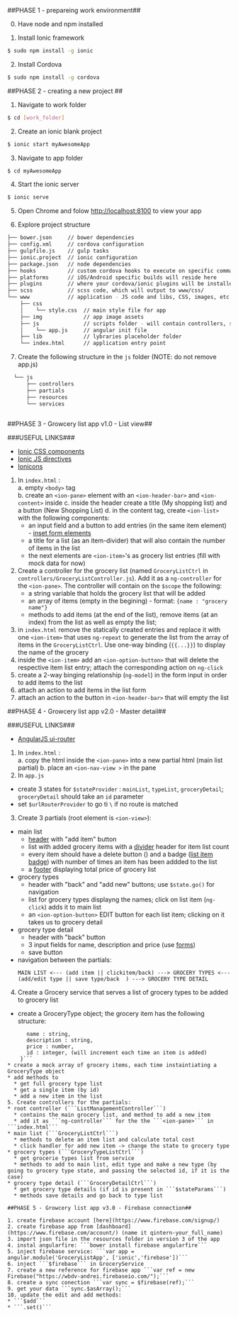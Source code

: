 ##PHASE 1 - prepareing work environment##

0. Have node and npm installed

1. Install Ionic framework 

  ```bash
  $ sudo npm install -g ionic
  ```
  
2. Install Cordova  

  ```bash
  $ sudo npm install -g cordova
  ```

##PHASE 2 - creating a new project ##

1. Navigate to work folder  

  ```bash
  $ cd [work_folder]
  ```
  
2. Create an ionic blank project  

  ```bash
  $ ionic start myAwesomeApp
  ```
3. Navigate to app folder  

  ```bash
  $ cd myAwesomeApp
  ```
  
4. Start the ionic server  

  ```bash
  $ ionic serve
  ```
5. Open Chrome and folow [http://localhost:8100](http://localhost:8100) to view your app  

6. Explore project structure  

  ```bash
  ├── bower.json     // bower dependencies
  ├── config.xml     // cordova configuration
  ├── gulpfile.js    // gulp tasks
  ├── ionic.project  // ionic configuration
  ├── package.json   // node dependencies
  ├── hooks          // custom cordova hooks to execute on specific commands
  ├── platforms      // iOS/Android specific builds will reside here
  ├── plugins        // where your cordova/ionic plugins will be installed
  ├── scss           // scss code, which will output to www/css/
  └── www            // application - JS code and libs, CSS, images, etc.
      ├── css             
      │    └── style.css  // main style file for app
      ├── img             // app image assets
      ├── js              // scripts folder - will contain controllers, services, partial views etc.
      │    └── app.js     // angular init file
      ├── lib             // lybraries placeholder folder
      └── index.html      // application entry point
  ````

7. Create the following structure in the ```js``` folder (NOTE: do not remove app.js) 

```bash
  └── js     
      ├── controllers             
      ├── partials        
      ├── resources        
      └── services        
      
```


##PHASE 3 - Growcery list app v1.0 - List view##

###USEFUL LINKS###

*  [Ionic CSS components](http://ionicframework.com/docs/components/)
*  [Ionic JS directives](http://ionicframework.com/docs/api/)
*  [Ionicons](http://ionicons.com/)


1. In ```index.html``` :  
  a. empty ```<body>``` tag  
  b. create an ```<ion-pane>``` element with an ```<ion-header-bar>``` and ```<ion-content>``` inside
  c. inside the header create a title (My shopping list) and a button (New Shopping List)
  d. in the content tag, create ```<ion-list>``` with the following components:
    * an input field and a button to add entries (in the same item element) - [inset form elements](http://ionicframework.com/docs/components/#item-input-inset)
    * a title for a list (as an item-divider) that will also contain the number of items in the list
    * the next elements are ```<ion-item>```'s as grocery list entries (fill with mock data for now)
2. Create a controller for the grocery list (named ```GroceryListCtrl``` in ```controllers/GroceryListController.js```). Add it as a ```ng-controller``` for the ```<ion-pane>```. The controller will contain on the ```$scope``` the following:
	* a string variable that holds the grocery list that will be added
	* an array of items (empty in the begining) - format: ```{name : "grocery name"}```
	* methods to add items (at the end of the list), remove items (at an index) from the list as well as empty the list; 
3. in ```index.html``` remove the statically created entries and replace it with one ```<ion-item>``` that uses ```ng-repeat``` to generate the list from the array of items in the ```GroceryListCtrl```. Use one-way binding (```{{...}}```) to display the name of the grocery
4. inside the ```<ion-item>``` add an ```<ion-option-button>``` that will delete the respective item list entry; attach the corresponding action on ```ng-click``` 
5. create a 2-way binging relationship (```ng-model```) in the form input in order to add items to the list 
6. attach an action to add items in the list form
7. attach an action to the button in ```<ion-header-bar>``` that will empty the list

##PHASE 4 - Growcery list app v2.0 - Master detail##

###USEFUL LINKS###

*  [AngularJS ui-router](https://github.com/angular-ui/ui-router)


1. In ```index.html``` :  
  a. copy the html inside the ```<ion-pane>``` into a new partial html (main list partial)
  b. place an ```<ion-nav-view >``` in the pane
2. In ```app.js```
  * create 3 states for ```$stateProvider``` : ```mainList```, ```typeList```, ```groceryDetail```; ```groceryDetail``` should take an ```id``` parameter
  * set ```$urlRouterProvider``` to go ti ```\``` if no route is matched
3. Create 3 partials (root element is ```<ion-view>```):
  * main list
    * [header](http://ionicframework.com/docs/api/directive/ionHeaderBar/) with "add item" button
    * list with added grocery items with a [divider](http://ionicframework.com/docs/components/#item-dividers) header for item list count
    * every item should have a delete button ([<ion-option-button>](http://ionicframework.com/docs/api/directive/ionOptionButton/)) and a badge ([list item badge](http://ionicframework.com/docs/components/#item-icons)) with number of times an item has been addded to the list
    * a [footer](http://ionicframework.com/docs/api/directive/ionFooterBar/) displaying total price of grocery list
  * grocery types 
    * header with "back" and "add new" buttons; use ```$state.go()``` for navigation
    * list for grocery types displayng the names; click on list item (```ng-click```) adds it to main list
    * an ```<ion-option-button>``` EDIT button for each list item; clicking on it takes us to grocery detail
  * grocery type detail
    * header with "back" button
    * 3 input fields for name, description and price (use [forms](http://ionicframework.com/docs/components/#forms))
    * save button
  * navigation between the partials:  
    ```
    MAIN LIST <--- (add item || clickitem/back) ---> GROCERY TYPES <--- (add/edit type || save type/back  ) ---> GROCERY TYPE DETAIL
    ```
4. Create a Grocery service that serves a list of grocery types to be added to grocery list
  * create a GroceryType object; the grocery item has the following structure:  
  ``` {
        name : string,
        description : string,
        price : number,
        id : integer, (will increment each time an item is added)
      }```
  * create a mock array of grocery items, each time instaintiating a GroceryType object
  * add methods to 
    * get full grocery type list
    * get a single item (by id)
    * add a new item in the list
5. Create controllers for the partials:
  * root controller (```ListManagementController```)
    * contains the main grocery list, and method to add a new item
    * add it as ```ng-controller``` for the the ```<ion-pane>``` in ```index.html```
  * main list (```GroceryListCtrl```)
    * methods to delete an item list and calculate total cost
    * click handler for add new item -> change the state to grocery type
  * grocery types (```GroceryTypeListCtrl```)
    * get grocerie types list from service
    * methods to add to main list, edit type and make a new type (by going to grocery type state, and passing the selected id, if it is the case)
  * grocery type detail (```GroceryDetailCtrl```)
    * get grocery type details (if id is present in ```$stateParams```)
    * methods save details and go back to type list

##PHASE 5 - Growcery list app v3.0 - Firebase connection##   

1. create firebase account [here](https://www.firebase.com/signup/)
2. create firebase app from [dashboard](https://www.firebase.com/account/) (name it qintern-your_full_name)
3. import json file in the resources folder in version 3 of the app
4. instal angularfire: ```bower install firebase angularfire```
5. inject firebase service: ```var app = angular.module('GroceryListApp', ['ionic','firebase'])```
6. inject ```$firebase``` in GroceryService
7. create a new reference for firebase app ```var ref = new Firebase("https://wbdv-andrei.firebaseio.com/");```
8. create a sync conection ```var sync = $firebase(ref);```
9. get your data ```sync.$asArray();```
10. update the edit and add methods:
  * ```$add```
  * ```.set()```
  